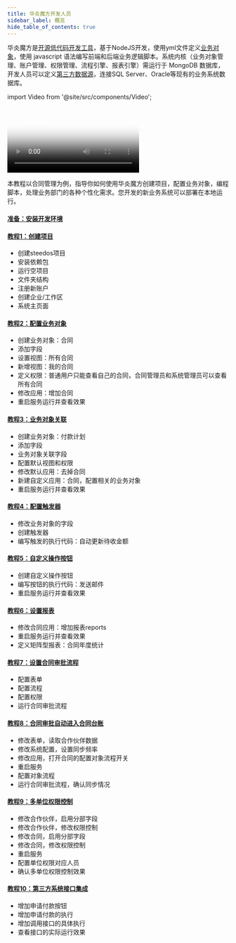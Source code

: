 ```yaml
---
title: 华炎魔方开发人员
sidebar_label: 概览
hide_table_of_contents: true
---
```


华炎魔方是[开源低代码开发工具](https://github.com/steedos/steedos-platform)，基于NodeJS开发，使用yml文件定义[业务对象](/developer/object/)，使用 javascript 语法编写前端和后端业务逻辑脚本。系统内核（业务对象管理、账户管理、权限管理、流程引擎、报表引擎）需运行于 MongoDB 数据库，开发人员可以定义[第三方数据源](/developer/datasource/)，连接SQL Server、Oracle等现有的业务系统数据库。

import Video from '@site/src/components/Video';

<div class="my-8 relative mx-auto w-full rounded-lg overflow-hidden shadow-lg  focus:outline-none focus:shadow-outline lg:max-w-md">
    <Video
        poster="https://www-steedos-com.oss-accelerate.aliyuncs.com/videos/creator/steedos-platform-features.jpg"
        autoplay={false}
        urls={[
            {name:"高清", url:"https://www-steedos-com.oss-accelerate.aliyuncs.com/videos/creator/steedos-platform-features.mp4"},
            {name:"标清", url:"https://www-steedos-com.oss-accelerate.aliyuncs.com/videos/creator/steedos-platform-features-960.mp4"},
        ]}/>
</div>

本教程以合同管理为例，指导你如何使用华炎魔方创建项目，配置业务对象，编程脚本，处理业务部门的各种个性化需求。您开发的新业务系统可以部署在本地运行。

#### [准备：安装开发环境](/developer/deploy)

#### [教程1：创建项目](/developer/guide_create)

- 创建steedos项目
- 安装依赖包
- 运行空项目
- 文件夹结构
- 注册新账户
- 创建企业/工作区
- 系统主页面

#### [教程2：配置业务对象](/developer/guide_object)

- 创建业务对象：合同
- 添加字段
- 设置视图：所有合同
- 新增视图：我的合同
- 定义权限：普通用户只能查看自己的合同，合同管理员和系统管理员可以查看所有合同
- 修改应用：增加合同
- 重启服务运行并查看效果

#### [教程3：业务对象关联](/developer/guide_relationship)

- 创建业务对象：付款计划
- 添加字段
- 业务对象关联字段
- 配置默认视图和权限
- 修改默认应用：去掉合同
- 新建自定义应用：合同，配置相关的业务对象
- 重启服务运行并查看效果

#### [教程4：配置触发器](/developer/guide_trigger)

- 修改业务对象的字段
- 创建触发器
- 编写触发的执行代码：自动更新待收金额

#### [教程5：自定义操作按钮](/developer/guide_button)
- 创建自定义操作按钮
- 编写按钮的执行代码：发送邮件
- 重启服务运行并查看效果

#### [教程6：设置报表](/developer/guide_report)
- 修改合同应用：增加报表reports
- 重启服务运行并查看效果
- 定义矩阵型报表：合同年度统计

#### [教程7：设置合同审批流程](/developer/guide_flow)
- 配置表单
- 配置流程
- 配置权限
- 运行合同审批流程

#### [教程8：合同审批自动进入合同台账](/developer/guide_sync)
- 修改表单，读取合作伙伴数据
- 修改系统配置，设置同步频率
- 修改应用，打开合同的配置对象流程开关
- 重启服务
- 配置对象流程
- 运行合同审批流程，确认同步情况

#### [教程9：多单位权限控制](/developer/guide_companies)
- 修改合作伙伴，启用分部字段
- 修改合作伙伴，修改权限控制
- 修改合同，启用分部字段
- 修改合同，修改权限控制
- 重启服务
- 配置单位权限对应人员
- 确认多单位权限控制效果

#### [教程10：第三方系统接口集成](/developer/guide_nc)
- 增加申请付款按钮
- 增加申请付款的执行
- 增加调用接口的具体执行
- 查看接口的实际运行效果
